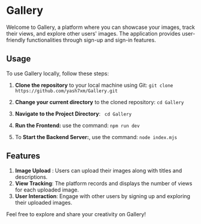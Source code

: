 # Gallery

Welcome to Gallery, a platform where you can showcase your images, track their views, and explore other users' images. The application provides user-friendly functionalities through sign-up and sign-in features.
 
## Usage

To use Gallery locally, follow these steps:

1. **Clone the repository** to your local machine using Git:
   `
   git clone https://github.com/yash7xm/Gallery.git
   `
2. **Change your current directory** to the cloned repository: ` cd Gallery `

3. **Navigate to the Project Directory**: ` cd Gallery`
 
4. **Run the Frontend:** use the command: ` npm run dev `
  
5. To **Start the Backend Server:**, use the command: ` node index.mjs `


## Features

1. **Image Upload** : Users can upload their images along with titles and descriptions.
2. **View Tracking**: The platform records and displays the number of views for each uploaded image.
3. **User Interaction**: Engage with other users by signing up and exploring their uploaded images.

Feel free to explore and share your creativity on Gallery!